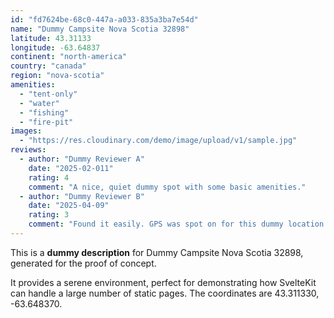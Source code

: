 ```yaml
---
id: "fd7624be-68c0-447a-a033-835a3ba7e54d"
name: "Dummy Campsite Nova Scotia 32898"
latitude: 43.31133
longitude: -63.64837
continent: "north-america"
country: "canada"
region: "nova-scotia"
amenities:
  - "tent-only"
  - "water"
  - "fishing"
  - "fire-pit"
images:
  - "https://res.cloudinary.com/demo/image/upload/v1/sample.jpg"
reviews:
  - author: "Dummy Reviewer A"
    date: "2025-02-011"
    rating: 4
    comment: "A nice, quiet dummy spot with some basic amenities."
  - author: "Dummy Reviewer B"
    date: "2025-04-09"
    rating: 3
    comment: "Found it easily. GPS was spot on for this dummy location."
---
```


This is a **dummy description** for Dummy Campsite Nova Scotia 32898, generated for the proof of concept.

It provides a serene environment, perfect for demonstrating how SvelteKit can handle a large number of static pages. The coordinates are 43.311330, -63.648370.
